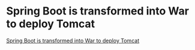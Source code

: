 # Spring Boot is transformed into War to deploy Tomcat
[Spring Boot is transformed into War to deploy Tomcat](https://aiwithcloud.com/2022/09/16/spring_boot_is_transformed_into_war_to_deploy_tomcat/)